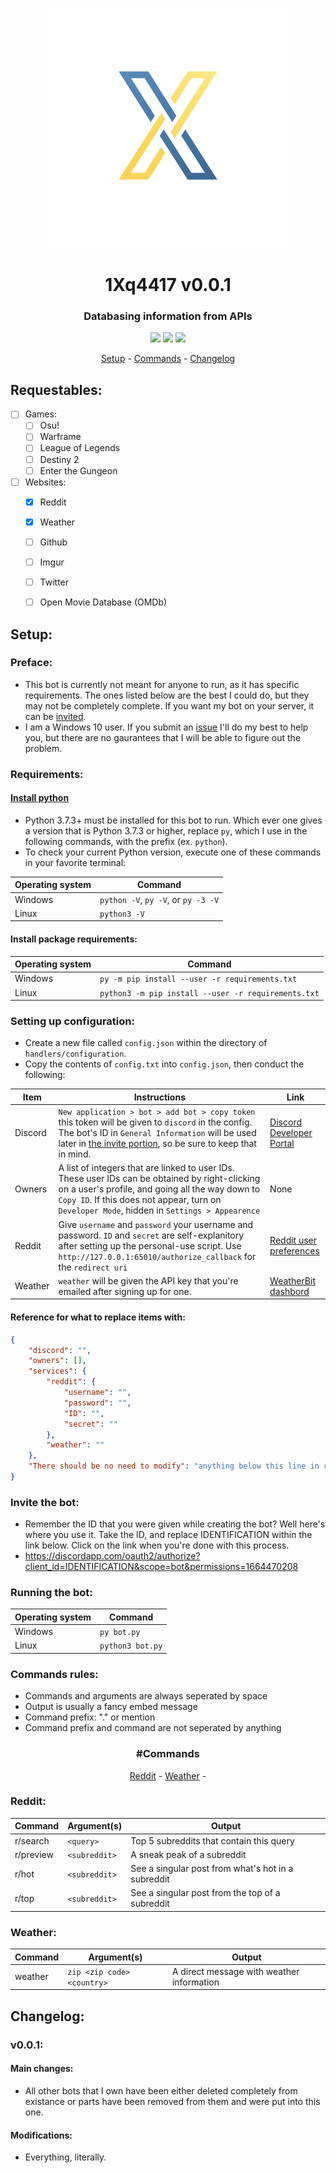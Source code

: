 <p align="center">
    <img src="repository/images/icon.png"/>
</p>
<h1 align="center">1Xq4417 v0.0.1</h1>
<h3 align="center">Databasing information from APIs</h3>
<p align="center">
    <img src="https://img.shields.io/apm/l/vim-mode.svg"/>
    <img src="https://img.shields.io/badge/python-3.7.4-green.svg">
    <img src="https://img.shields.io/badge/discord-Xithrius%231318-green.svg">
</p>

<p align="center">
    <a href="#setup">Setup</a> -
    <a href="#commands">Commands</a> -
    <a href="#changelog">Changelog</a>
</p>


## Requestables:
- [ ] Games:
  - [ ] Osu!
  - [ ] Warframe
  - [ ] League of Legends
  - [ ] Destiny 2
  - [ ] Enter the Gungeon
- [ ] Websites:
  - [x] Reddit
  - [x] Weather
  - [ ] Github
  - [ ] Imgur
  - [ ] Twitter
  - [ ] Open Movie Database (OMDb)


## Setup:
### Preface: 
* This bot is currently not meant for anyone to run, as it has specific requirements. The ones listed below are the best I could do, but they may not be completely complete. If you want my bot on your server, it can be [invited](https://discordapp.com/oauth2/authorize?client_id=591885341812850699&scope=bot&permissions=1664470208).
* I am a Windows 10 user. If you submit an [issue](https://github.com/Demonically/1Xq4417/issues) I'll do my best to help you, but there are no gaurantees that I will be able to figure out the problem. 

### Requirements:
#### [Install python](https://www.python.org/downloads/)
* Python 3.7.3+ must be installed for this bot to run. Which ever one gives a version that is Python 3.7.3 or higher, replace `py`, which I use in the following commands, with the prefix (ex. `python`). 
* To check your current Python version, execute one of these commands in your favorite terminal:

|  Operating system  |  Command  |
| ------------- | ------------- |
|  Windows  |  `python -V`, `py -V`, or `py -3 -V`  |
|  Linux  |  `python3 -V`  |

#### Install package requirements:
|  Operating system  |  Command  |
| ------------- | ------------- |
|  Windows  |  `py -m pip install --user -r requirements.txt`  |
|  Linux  | `python3 -m pip install --user -r requirements.txt`  |

### Setting up configuration:
* Create a new file called `config.json` within the directory of `handlers/configuration`.
* Copy the contents of `config.txt` into `config.json`, then conduct the following:

|  Item  |  Instructions  |  Link  |
| ------------- | ------------- | ------------- |
| Discord  |  `New application > bot > add bot > copy token` this token will be given to `discord` in the config. The bot's ID in `General Information` will be used later in [the invite portion](#invite-the-bot), so be sure to keep that in mind. |  [Discord Developer Portal](https://discordapp.com/developers/applications/)  |
| Owners  |  A list of integers that are linked to user IDs. These user IDs can be obtained by right-clicking on a user's profile, and going all the way down to `Copy ID`. If this does not appear, turn on `Developer Mode`, hidden in `Settings > Appearence`  |  None  |
|  Reddit  |  Give `username` and `password` your username and password. `ID` and `secret` are self-explanitory after setting up the personal-use script. Use `http://127.0.0.1:65010/authorize_callback` for the `redirect uri`  |  [Reddit user preferences](https://old.reddit.com/prefs/apps/)  |
|  Weather  | `weather` will be given the API key that you're emailed after signing up for one.  |  [WeatherBit dashbord](https://www.weatherbit.io/account/dashboard)  |

#### Reference for what to replace items with:
```JSON
{
    "discord": "",
    "owners": [],
    "services": {
        "reddit": {
            "username": "",
            "password": "",
            "ID": "",
            "secret": ""
        },
        "weather": ""
    },
    "There should be no need to modify": "anything below this line in config.json"
}
```

### Invite the bot:
* Remember the ID that you were given while creating the bot? Well here's where you use it. Take the ID, and replace IDENTIFICATION within the link below. Click on the link when you're done with this process.
* https://discordapp.com/oauth2/authorize?client_id=IDENTIFICATION&scope=bot&permissions=1664470208

### Running the bot:
|  Operating system  |  Command  |
| ------------- | ------------- |
|  Windows  |  `py bot.py`  |
|  Linux  |  `python3 bot.py`  |

### Commands rules:
* Commands and arguments are always seperated by space
* Output is usually a fancy embed message
* Command prefix: "." or mention
* Command prefix and command are not seperated by anything

<h3 align="center">#Commands</h3>
<p align="center">
    <a href="#reddit">Reddit</a> -
    <a href="#weather">Weather</a> -
</p>

### Reddit:
|  Command  |  Argument(s)  |  Output  |
| ------------- | ------------- | ------------- |
|  r/search  |  `<query>`  |  Top 5 subreddits that contain this query  |
|  r/preview  |  `<subreddit>`  |  A sneak peak of a subreddit  |
|  r/hot  |  `<subreddit>`  |  See a singular post from what's hot in a subreddit  |
|  r/top  |  `<subreddit>`  |  See a singular post from the top of a subreddit  |

### Weather:
|  Command  |  Argument(s)  |  Output  |
| ------------- | ------------- | ------------- |
|  weather  |  `zip <zip code> <country>`  |  A direct message with weather information  |


## Changelog:

### v0.0.1:
#### Main changes:
* All other bots that I own have been either deleted completely from existance or parts have been removed from them and were put into this one.
#### Modifications:
* Everything, literally.

